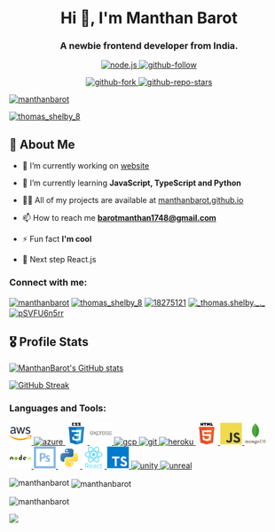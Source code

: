  <h1 align="center">Hi 👋, I'm Manthan Barot</h1>
<h3 align="center">A newbie frontend developer from India.</h3>

 <p align="center">
<a href="https://github.com/ManthanBarot">
   <img src="https://komarev.com/ghpvc/?username=ManthanBarot&logo=contact_man&style=for-the-badge" alt="node.js">
</a>
<a href="https://github.com/Spark4bhi">
   <img src="https://img.shields.io/github/followers/ManthanBarot?label=Follow&logo=github&style=for-the-badge" alt="github-follow">
</a>

<p align="center">

<a href="https://github.com/ManthanBarot/ManthanBarot">
   <img src="https://img.shields.io/github/forks/ManthanBarot/ManthanBarot?logo=githubactions&logoColor=success&style=social" alt="github-fork">
</a>

<a href="https://github.com/ManthanBarot/ManthanBarot">
   <img src="https://img.shields.io/github/stars/ManthanBarot/ManthanBarot?label=Stars&logo=ReverbNation&&logoColor=yellow&style=social" alt="github-repo-stars">
</a>

</p>




<p align="left"> <a href="https://github.com/ryo-ma/github-profile-trophy"><img src="https://github-profile-trophy.vercel.app/?username=manthanbarot" alt="manthanbarot" /></a> </p>

<p align="left"> <a href="https://twitter.com/thomas_shelby_8" target="blank"><img src="https://img.shields.io/twitter/follow/thomas_shelby_8?logo=twitter&style=for-the-badge" alt="thomas_shelby_8" /></a> </p>

## 🚀 About Me

- 🔭 I’m currently working on [website](manthanbarot.github.io)

- 🌱 I’m currently learning **JavaScript, TypeScript and Python**

- 👨‍💻 All of my projects are available at [manthanbarot.github.io](manthanbarot.github.io)

- 📫 How to reach me **barotmanthan1748@gmail.com**

- ⚡ Fun fact **I'm cool**

- 🎯 Next step React.js
 

<h3 align="left">Connect with me:</h3>
<p align="left">
<a href="https://codepen.io/manthanbarot" target="blank"><img align="center" src="https://raw.githubusercontent.com/rahuldkjain/github-profile-readme-generator/master/src/images/icons/Social/codepen.svg" alt="manthanbarot" height="30" width="40" /></a>
<a href="https://twitter.com/thomas_shelby_8" target="blank"><img align="center" src="https://raw.githubusercontent.com/rahuldkjain/github-profile-readme-generator/master/src/images/icons/Social/twitter.svg" alt="thomas_shelby_8" height="30" width="40" /></a>
<a href="https://stackoverflow.com/users/18275121" target="blank"><img align="center" src="https://raw.githubusercontent.com/rahuldkjain/github-profile-readme-generator/master/src/images/icons/Social/stack-overflow.svg" alt="18275121" height="30" width="40" /></a>
<a href="https://instagram.com/_thomas.shelby._._" target="blank"><img align="center" src="https://raw.githubusercontent.com/rahuldkjain/github-profile-readme-generator/master/src/images/icons/Social/instagram.svg" alt="_thomas.shelby._._" height="30" width="40" /></a>
<a href="https://discord.gg/pSVFU6n5rr" target="blank"><img align="center" src="https://raw.githubusercontent.com/rahuldkjain/github-profile-readme-generator/master/src/images/icons/Social/discord.svg" alt="pSVFU6n5rr" height="30" width="40" /></a>
</p>

## 🎖️ Profile Stats
[![ManthanBarot's GitHub stats](https://github-readme-stats.vercel.app/api?username=ManthanBarot&show_icons=true&theme=midnight-purple)](https://github.com/ManthanBarot/ManthanBarot)
 

[![GitHub Streak](https://streak-stats.demolab.com?user=ManthanBarot&theme=midnight-purple)](https://git.io/streak-stats)

<h3 align="left">Languages and Tools:</h3>
<p align="left"> <a href="https://aws.amazon.com" target="_blank" rel="noreferrer"> <img src="https://raw.githubusercontent.com/devicons/devicon/master/icons/amazonwebservices/amazonwebservices-original-wordmark.svg" alt="aws" width="40" height="40"/> </a> <a href="https://azure.microsoft.com/en-in/" target="_blank" rel="noreferrer"> <img src="https://www.vectorlogo.zone/logos/microsoft_azure/microsoft_azure-icon.svg" alt="azure" width="40" height="40"/> </a> <a href="https://www.w3schools.com/css/" target="_blank" rel="noreferrer"> <img src="https://raw.githubusercontent.com/devicons/devicon/master/icons/css3/css3-original-wordmark.svg" alt="css3" width="40" height="40"/> </a> <a href="https://expressjs.com" target="_blank" rel="noreferrer"> <img src="https://raw.githubusercontent.com/devicons/devicon/master/icons/express/express-original-wordmark.svg" alt="express" width="40" height="40"/> </a> <a href="https://cloud.google.com" target="_blank" rel="noreferrer"> <img src="https://www.vectorlogo.zone/logos/google_cloud/google_cloud-icon.svg" alt="gcp" width="40" height="40"/> </a> <a href="https://git-scm.com/" target="_blank" rel="noreferrer"> <img src="https://www.vectorlogo.zone/logos/git-scm/git-scm-icon.svg" alt="git" width="40" height="40"/> </a> <a href="https://heroku.com" target="_blank" rel="noreferrer"> <img src="https://www.vectorlogo.zone/logos/heroku/heroku-icon.svg" alt="heroku" width="40" height="40"/> </a> <a href="https://www.w3.org/html/" target="_blank" rel="noreferrer"> <img src="https://raw.githubusercontent.com/devicons/devicon/master/icons/html5/html5-original-wordmark.svg" alt="html5" width="40" height="40"/> </a> <a href="https://developer.mozilla.org/en-US/docs/Web/JavaScript" target="_blank" rel="noreferrer"> <img src="https://raw.githubusercontent.com/devicons/devicon/master/icons/javascript/javascript-original.svg" alt="javascript" width="40" height="40"/> </a> <a href="https://www.mongodb.com/" target="_blank" rel="noreferrer"> <img src="https://raw.githubusercontent.com/devicons/devicon/master/icons/mongodb/mongodb-original-wordmark.svg" alt="mongodb" width="40" height="40"/> </a> <a href="https://nodejs.org" target="_blank" rel="noreferrer"> <img src="https://raw.githubusercontent.com/devicons/devicon/master/icons/nodejs/nodejs-original-wordmark.svg" alt="nodejs" width="40" height="40"/> </a> <a href="https://www.photoshop.com/en" target="_blank" rel="noreferrer"> <img src="https://raw.githubusercontent.com/devicons/devicon/master/icons/photoshop/photoshop-line.svg" alt="photoshop" width="40" height="40"/> </a> <a href="https://www.python.org" target="_blank" rel="noreferrer"> <img src="https://raw.githubusercontent.com/devicons/devicon/master/icons/python/python-original.svg" alt="python" width="40" height="40"/> </a> <a href="https://reactjs.org/" target="_blank" rel="noreferrer"> <img src="https://raw.githubusercontent.com/devicons/devicon/master/icons/react/react-original-wordmark.svg" alt="react" width="40" height="40"/> </a> <a href="https://www.typescriptlang.org/" target="_blank" rel="noreferrer"> <img src="https://raw.githubusercontent.com/devicons/devicon/master/icons/typescript/typescript-original.svg" alt="typescript" width="40" height="40"/> </a> <a href="https://unity.com/" target="_blank" rel="noreferrer"> <img src="https://www.vectorlogo.zone/logos/unity3d/unity3d-icon.svg" alt="unity" width="40" height="40"/> </a> <a href="https://unrealengine.com/" target="_blank" rel="noreferrer"> <img src="https://raw.githubusercontent.com/kenangundogan/fontisto/036b7eca71aab1bef8e6a0518f7329f13ed62f6b/icons/svg/brand/unreal-engine.svg" alt="unreal" width="40" height="40"/> </a> </p>

<p><img align="left" src="https://github-readme-stats.vercel.app/api/top-langs?username=manthanbarot&show_icons=true&locale=en&layout=compact" alt="manthanbarot" /></p>

<p>&nbsp;<img align="center" src="https://github-readme-stats.vercel.app/api?username=manthanbarot&show_icons=true&locale=en" alt="manthanbarot" /></p>

<p><img align="center" src="https://github-readme-streak-stats.herokuapp.com/?user=manthanbarot&" alt="manthanbarot" /></p>
 
<img src="https://discord.c99.nl/widget/theme-2/774566975497437204.png">
